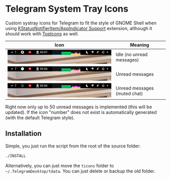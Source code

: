 # Telegram System Tray Icons
Custom systray icons for Telegram to fit the style of GNOME Shell when using [KStatusNotifierItem/AppIndicator Support](https://extensions.gnome.org/extension/615/appindicator-support/) extension, although it should work with [TopIcons](https://extensions.gnome.org/extension/1031/topicons/) as well.

| Icon | Meaning |
|------|---------|
| ![image](images/icon-idle.png)              | Idle (no unread messages)    |
| ![image](images/icon-notification.png)      | Unread messages              |
| ![image](images/icon-notification-mute.png) | Unread messages (muted chat) |


Right now only up to 50 unread messages is implemented (this will be updated). If the icon "number" does not exist is automatically generated (with the default Telegram style).

## Installation

Simple, you just run the script from the root of the source folder:
```bash
./INSTALL
```
Alternatively, you can just move the `ticons` folder to `~/.TelegramDesktop/tdata`. You can just delete or backup the old folder.
